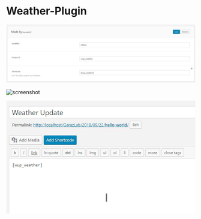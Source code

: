 # Weather-Plugin

![screenshot](Screenshot3.png)

![screenshot](Screenshot2.png)

![screenshot](Screenshot.png)
